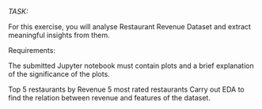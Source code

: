 *TASK:*

For this exercise, you will analyse Restaurant Revenue Dataset and extract meaningful insights from them. 

Requirements:

The submitted Jupyter notebook must contain plots and a brief explanation of the significance of the plots.

Top 5 restaurants by Revenue
5 most rated restaurants
Carry out EDA to find the relation between revenue and features of the dataset.


